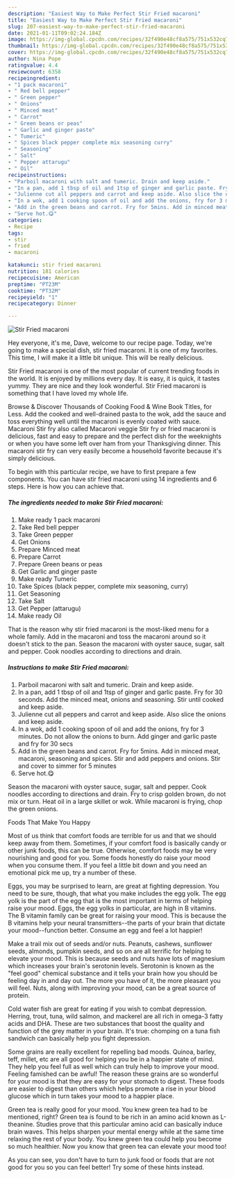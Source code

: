 ```yaml
---
description: "Easiest Way to Make Perfect Stir Fried macaroni"
title: "Easiest Way to Make Perfect Stir Fried macaroni"
slug: 207-easiest-way-to-make-perfect-stir-fried-macaroni
date: 2021-01-11T09:02:24.184Z
image: https://img-global.cpcdn.com/recipes/32f490e48cf8a575/751x532cq70/stir-fried-macaroni-recipe-main-photo.jpg
thumbnail: https://img-global.cpcdn.com/recipes/32f490e48cf8a575/751x532cq70/stir-fried-macaroni-recipe-main-photo.jpg
cover: https://img-global.cpcdn.com/recipes/32f490e48cf8a575/751x532cq70/stir-fried-macaroni-recipe-main-photo.jpg
author: Nina Pope
ratingvalue: 4.4
reviewcount: 6358
recipeingredient:
- "1 pack macaroni"
- " Red bell pepper"
- " Green pepper"
- " Onions"
- " Minced meat"
- " Carrot"
- " Green beans or peas"
- " Garlic and ginger paste"
- " Tumeric"
- " Spices black pepper complete mix seasoning curry"
- " Seasoning"
- " Salt"
- " Pepper attarugu"
- " Oil"
recipeinstructions:
- "Parboil macaroni with salt and tumeric. Drain and keep aside."
- "In a pan, add 1 tbsp of oil and 1tsp of ginger and garlic paste. Fry for 30 seconds. Add the minced meat, onions and seasoning. Stir until cooked and keep aside."
- "Julienne cut all peppers and carrot and keep aside. Also slice the onions and keep aside."
- "In a wok, add 1 cooking spoon of oil and add the onions, fry for 3 minutes. Do not allow the onions to burn. Add ginger and garlic paste and fry for 30 secs"
- "Add in the green beans and carrot. Fry for 5mins. Add in minced meat, macaroni, seasoning and spices. Stir and add peppers and onions. Stir and cover to simmer for 5 minutes"
- "Serve hot.😋"
categories:
- Recipe
tags:
- stir
- fried
- macaroni

katakunci: stir fried macaroni 
nutrition: 181 calories
recipecuisine: American
preptime: "PT23M"
cooktime: "PT32M"
recipeyield: "1"
recipecategory: Dinner

---
```



![Stir Fried macaroni](https://img-global.cpcdn.com/recipes/32f490e48cf8a575/751x532cq70/stir-fried-macaroni-recipe-main-photo.jpg)

Hey everyone, it's me, Dave, welcome to our recipe page. Today, we're going to make a special dish, stir fried macaroni. It is one of my favorites. This time, I will make it a little bit unique. This will be really delicious.

Stir Fried macaroni is one of the most popular of current trending foods in the world. It is enjoyed by millions every day. It is easy, it is quick, it tastes yummy. They are nice and they look wonderful. Stir Fried macaroni is something that I have loved my whole life.

Browse &amp; Discover Thousands of Cooking Food &amp; Wine Book Titles, for Less. Add the cooked and well-drained pasta to the wok, add the sauce and toss everything well until the macaroni is evenly coated with sauce. Macaroni Stir fry also called Macaroni veggie Stir fry or fried macaroni is delicious, fast and easy to prepare and the perfect dish for the weeknights or when you have some left over ham from your Thanksgiving dinner. This macaroni stir fry can very easily become a household favorite because it&#39;s simply delicious.


To begin with this particular recipe, we have to first prepare a few components. You can have stir fried macaroni using 14 ingredients and 6 steps. Here is how you can achieve that.

<!--inarticleads1-->

##### The ingredients needed to make Stir Fried macaroni:

1. Make ready 1 pack macaroni
1. Take  Red bell pepper
1. Take  Green pepper
1. Get  Onions
1. Prepare  Minced meat
1. Prepare  Carrot
1. Prepare  Green beans or peas
1. Get  Garlic and ginger paste
1. Make ready  Tumeric
1. Take  Spices (black pepper, complete mix seasoning, curry)
1. Get  Seasoning
1. Take  Salt
1. Get  Pepper (attarugu)
1. Make ready  Oil


That is the reason why stir fried macaroni is the most-liked menu for a whole family. Add in the macaroni and toss the macaroni around so it doesn&#39;t stick to the pan. Season the macaroni with oyster sauce, sugar, salt and pepper. Cook noodles according to directions and drain. 

<!--inarticleads2-->

##### Instructions to make Stir Fried macaroni:

1. Parboil macaroni with salt and tumeric. Drain and keep aside.
1. In a pan, add 1 tbsp of oil and 1tsp of ginger and garlic paste. Fry for 30 seconds. Add the minced meat, onions and seasoning. Stir until cooked and keep aside.
1. Julienne cut all peppers and carrot and keep aside. Also slice the onions and keep aside.
1. In a wok, add 1 cooking spoon of oil and add the onions, fry for 3 minutes. Do not allow the onions to burn. Add ginger and garlic paste and fry for 30 secs
1. Add in the green beans and carrot. Fry for 5mins. Add in minced meat, macaroni, seasoning and spices. Stir and add peppers and onions. Stir and cover to simmer for 5 minutes
1. Serve hot.😋


Season the macaroni with oyster sauce, sugar, salt and pepper. Cook noodles according to directions and drain. Fry to crisp golden brown, do not mix or turn. Heat oil in a large skillet or wok. While macaroni is frying, chop the green onions. 

Foods That Make You Happy


Most of us think that comfort foods are terrible for us and that we should keep away from them. Sometimes, if your comfort food is basically candy or other junk foods, this can be true. Otherwise, comfort foods may be very nourishing and good for you. Some foods honestly do raise your mood when you consume them. If you feel a little bit down and you need an emotional pick me up, try a number of these.

Eggs, you may be surprised to learn, are great at fighting depression. You need to be sure, though, that what you make includes the egg yolk. The egg yolk is the part of the egg that is the most important in terms of helping raise your mood. Eggs, the egg yolks in particular, are high in B vitamins. The B vitamin family can be great for raising your mood. This is because the B vitamins help your neural transmitters--the parts of your brain that dictate your mood--function better. Consume an egg and feel a lot happier!

Make a trail mix out of seeds and/or nuts. Peanuts, cashews, sunflower seeds, almonds, pumpkin seeds, and so on are all terrific for helping to elevate your mood. This is because seeds and nuts have lots of magnesium which increases your brain's serotonin levels. Serotonin is known as the "feel good" chemical substance and it tells your brain how you should be feeling day in and day out. The more you have of it, the more pleasant you will feel. Nuts, along with improving your mood, can be a great source of protein.

Cold water fish are great for eating if you wish to combat depression. Herring, trout, tuna, wild salmon, and mackerel are all rich in omega-3 fatty acids and DHA. These are two substances that boost the quality and function of the grey matter in your brain. It's true: chomping on a tuna fish sandwich can basically help you fight depression. 

Some grains are really excellent for repelling bad moods. Quinoa, barley, teff, millet, etc are all good for helping you be in a happier state of mind. They help you feel full as well which can truly help to improve your mood. Feeling famished can be awful! The reason these grains are so wonderful for your mood is that they are easy for your stomach to digest. These foods are easier to digest than others which helps promote a rise in your blood glucose which in turn takes your mood to a happier place.

Green tea is really good for your mood. You knew green tea had to be mentioned, right? Green tea is found to be rich in an amino acid known as L-theanine. Studies prove that this particular amino acid can basically induce brain waves. This helps sharpen your mental energy while at the same time relaxing the rest of your body. You knew green tea could help you become so much healthier. Now you know that green tea can elevate your mood too!

As you can see, you don't have to turn to junk food or foods that are not good for you so you can feel better! Try  some  of  these  hints  instead.

